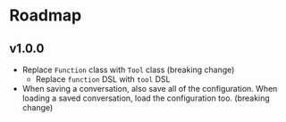 # Roadmap

## v1.0.0

- Replace `Function` class with `Tool` class (breaking change)
  - Replace `function` DSL with `tool` DSL
- When saving a conversation, also save all of the configuration. When loading a saved conversation, load the configuration too. (breaking change)

